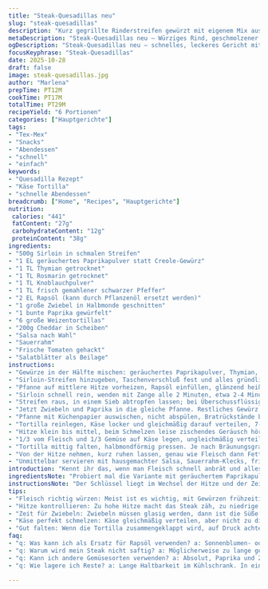 ```yaml
---
title: "Steak-Quesadillas neu"
slug: "steak-quesadillas"
description: "Kurz gegrillte Rinderstreifen gewürzt mit eigenem Mix aus Kräutern, rotem Paprika und karamellisierten Zwiebeln. Schnell gebratene Füllung trifft geschmolzenen Käse in gerösteten Tortillas, serviert mit frischen Salsas und saurer Sahne. Variation mit geräuchertem Paprika statt Creole, für rauchige Tiefe. Einfache Schritte mit Fokus auf Texturwechsel und Aromenbalance. Echte Küche, keine Spielerei, dafür echte Resultate und zuverlässige Zeitsignale. Perfekt für spontane Abende, wenn es schnell gehen muss, aber nicht lieblos schmecken darf."
metaDescription: "Steak-Quesadillas neu – Würziges Rind, geschmolzener Käse; perfekt für spontane Abende. Schnelle Zubereitung mit vielen Geschmäckern."
ogDescription: "Steak-Quesadillas neu – schnelles, leckeres Gericht mit Rinderstreifen, Käse und frischem Gemüse. Einfach und köstlich für spontane Abende."
focusKeyphrase: "Steak-Quesadillas"
date: 2025-10-28
draft: false
image: steak-quesadillas.jpg
author: "Marlena"
prepTime: PT12M
cookTime: PT17M
totalTime: PT29M
recipeYield: "6 Portionen"
categories: ["Hauptgerichte"]
tags:
- "Tex-Mex"
- "Snacks"
- "Abendessen"
- "schnell"
- "einfach"
keywords:
- "Quesadilla Rezept"
- "Käse Tortilla"
- "schnelle Abendessen"
breadcrumb: ["Home", "Recipes", "Hauptgerichte"]
nutrition: 
 calories: "441"
 fatContent: "27g"
 carbohydrateContent: "12g"
 proteinContent: "38g"
ingredients:
- "500g Sirloin in schmalen Streifen"
- "1 EL geräuchertes Paprikapulver statt Creole-Gewürz"
- "1 TL Thymian getrocknet"
- "1 TL Rosmarin getrocknet"
- "1 TL Knoblauchpulver"
- "1 TL frisch gemahlener schwarzer Pfeffer"
- "2 EL Rapsöl (kann durch Pflanzenöl ersetzt werden)"
- "1 große Zwiebel in Halbmonde geschnitten"
- "1 bunte Paprika gewürfelt"
- "6 große Weizentortillas"
- "200g Cheddar in Scheiben"
- "Salsa nach Wahl"
- "Sauerrahm"
- "Frische Tomaten gehackt"
- "Salatblätter als Beilage"
instructions:
- "Gewürze in der Hälfte mischen: geräuchertes Paprikapulver, Thymian, Rosmarin, Knoblauchpulver, Pfeffer. In einem wiederverschließbaren Beutel vermengen, damit sich die Aromen entfalten."
- "Sirloin-Streifen hinzugeben, Taschenverschluß fest und alles gründlich schütteln, bis die Streifen komplett bedeckt sind. Luft rausdrücken, damit Würzung dicht sitzt."
- "Pfanne auf mittlere Hitze vorheizen, Rapsöl einfüllen, glänzend heiß werden lassen. Nicht zu früh rein mit Fleisch, sonst klebt es an."
- "Sirloin schnell rein, wenden mit Zange alle 2 Minuten, etwa 2-4 Minuten – auf Farbe schauen: gebräunt, leicht karamellisiert, aber nicht durchgetrocknet. Fleisch soll saftig bleiben, keine grauen Stellen."
- "Streifen raus, in einem Sieb abtropfen lassen; bei Überschussflüssigkeit Zwischenschritt wichtig, sonst matscht die Pfanne."
- "Jetzt Zwiebeln und Paprika in die gleiche Pfanne. Restliches Gewürz drauf, leicht umrühren. Hitze etwas reduzieren und 4-6 Minuten braten, bis Zwiebeln glasig bis weich, aber noch bissfest. Das Aroma wird süßlicher und rund."
- "Pfanne mit Küchenpapier auswischen, nicht abspülen, Bratrückstände bleiben wichtig zum Röstaroma."
- "Tortilla reinlegen, Käse locker und gleichmäßig darauf verteilen, 7-8 Scheiben reichen, nicht zu dick, sonst schmilzt er nicht gleichmäßig durch."
- "Hitze klein bis mittel, beim Schmelzen leise zischendes Geräusch hören, kleine Bläschen im Käse zeigen den richtigen Moment."
- "1/3 vom Fleisch und 1/3 Gemüse auf Käse legen, ungleichmäßig verteilen, um später beim Zusammenklappen Spannung zu erzeugen. Weitere 2-3 Minuten leicht erhitzen – der Trick: langsam, damit alles warm wird, ohne dass die Tortilla verbrennt."
- "Tortilla mittig falten, halbmondförmig pressen. Je nach Bräunungsgrad nochmal von jeder Seite 1-2 Minuten. Flippen bringt goldbraune Crunchy-Schicht, aber Hände weg vom Durchstechen – Füllung soll saftig bleiben."
- "Von der Hitze nehmen, kurz ruhen lassen, genau wie Fleisch dann Fett sich verteilt. Halbieren."
- "Unmittelbar servieren mit hausgemachter Salsa, Sauerrahm-Klecks, frischen Tomaten und knackigen Salatblättern. Perfekt zum Eintauchen und Kombinieren nach eigenem Gusto."
introduction: "Kennt ihr das, wenn man Fleisch schnell anbrät und alles sofort gut werden soll? Hier habe ich ein Gericht, bei dem alles zusammenkommt – würziges Rind, geschmolzener Käse und die knackige Frische des Gemüses. Statt klassischem Creole-Gewürz nutze ich gern geräuchertes Paprikapulver für mehr Tiefe, besonders wenn ich keine Zeit habe, viele Gewürze zu mischen. Zwischen den Bratphasen passe ich auf die hitzeintensiven Momente; zu schnell und zu heiß, und das Steak wird zäh, zu langsam und zu niedrig, dann verliert man Saftigkeit. Der Trick liegt im richtigen Timing und Beobachten aller Sinne: wie das Fleisch zischt, wie die Zwiebeln glasig werden, und wenn der Käse zieht. Schnell, einfach, mit bisschen Pfiff und einem Hauch Erfahrung. Für spontane Abende, die trotzdem Laune machen, und bei denen man sich nicht mit komplizierten Zutaten verrennt."
ingredientsNote: "Probiert mal die Variante mit geräuchertem Paprikapulver anstelle von Creole-Gewürz. Das gibt eine leicht rauchige Note, die gut mit Rindfleisch harmoniert. Wenn ihr kein Sirloin habt, kann Rinderhüfte auch passen, wichtig sind dünne, gleichmäßige Streifen für die schnelle Garzeit. Zwiebeln und Paprika geben Textur und Süße, aber auch hier gilt: frische Qualität. Tortillas am besten nicht zu dünn, damit sie nicht reißen beim Klappen; alternativ passen auch Mais-Tortillas, müssen dann aber etwas vorsichtiger behandelt werden wegen Rissbildung. Öl ist Rapsöl wegen des neutralen Geschmacks und hohen Hitzepunktes. Wenn ihr kein Rapsöl mögt, funktioniert gutes Sonnenblumen- oder Avocadoöl ebenso. Frische Salsa kann man ganz leicht aus gehackten Tomaten, Zwiebeln, Limette und Koriander selbst machen, spart geschmackliche Fließbandware vom Supermarkt. "
instructionsNote: "Der Schlüssel liegt im Wechsel der Hitze und der Zeit. Fleisch braucht schnelle, hohe Hitze, um Röstaromen zu entwickeln ohne auszutrocknen. Zwiebeln und Paprika brauchen dann leichte, mittlere Hitze für sanfte Süße und Textur. Ölschicht nicht sparen, sonst klebt alles an. Zwischen Füllung und Käse spielt das Gleichgewicht – zu viel Füllung = matschige Quesadilla, zu wenig = langweilig. Tortilla hat Geduld nötig; zu heiß wird sie schwarz und brennt, zu kalt schmilzt der Käse nicht sauber – Zeiger sind Geruch nach Röstaromen, das Zischen und kleine Bläschen im Käse. Falten und Pressen passiert mit Gefühl – rechter Druck, und nicht zu fest, sonst presst ihr den Käse raus. Vor dem Schneiden kurz ruhen lassen, sonst alles rausläuft. Und ja, beim Servieren einfach mutig sein mit Soßen und Beilagen, das macht das Ganze lebendig."
tips:
- "Fleisch richtig würzen: Meist ist es wichtig, mit Gewürzen frühzeitig zu beginnen. Beutel verwenden, für gute Verteilung. Aktiv durchschütteln, damit es wirklich überall haftet. Ein gutes Aroma ist das Ziel."
- "Hitze kontrollieren: Zu hohe Hitze macht das Steak zäh, zu niedrige lässt es trocken werden. Mittlere Hitze ist ideal, ständig auf das Zischen hören. Es ist das Zeichen für gute Röstaromen, nicht zu lange braten."
- "Zeit für Zwiebeln: Zwiebeln müssen glasig werden, dann ist die Süße da. Das sind die kleinen Details. Hitze reduzieren, damit sie nicht anbrennen. Sie bringen eine schöne Textur mit und harmonieren gut mit dem Rind."
- "Käse perfekt schmelzen: Käse gleichmäßig verteilen, aber nicht zu dick. Blasen im Käse zeigen, dass er bereit ist. Wichtig: etwas Geduld, damit alles harmonisch wird und die Tortilla nicht verkohlt."
- "Gut falten: Wenn die Tortilla zusammengeklappt wird, auf Druck achten. Zu fest und der Käse quillt heraus. Die Farbe der Tortilla gegebenenfalls kontrollieren, damit sie den richtigen Crunch hat."
faq:
- "q: Was kann ich als Ersatz für Rapsöl verwenden? a: Sonnenblumen- oder Avocadoöl geht ebenso gut. Beide haben einen hohen Rauchpunkt, was ideal fürs Braten ist."
- "q: Warum wird mein Steak nicht saftig? a: Möglicherweise zu lange gebraten. Das Fleisch sollte schnell, bei mittlerer Hitze gegart werden. Damit bleibt es zart. Also Blick dafür haben."
- "q: Kann ich andere Gemüsesorten verwenden? a: Absolut, Paprika und Zwiebel sind gut. Alternativen: Zucchini oder Mais. Aber achte darauf, die Garzeiten anzupassen, damit alles gleichmäßig wird."
- "q: Wie lagere ich Reste? a: Lange Haltbarkeit im Kühlschrank. In einem luftdichten Behälter aufbewahren. Am besten frisch aufbraten, um das Aroma wiederherzustellen. Mikrowelle geht auch."

---
```

